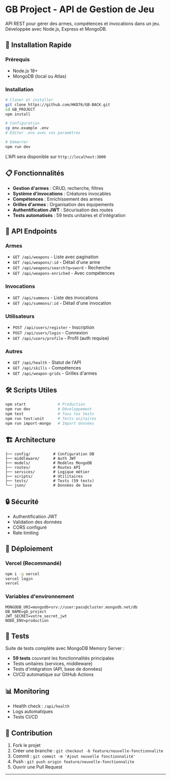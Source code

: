 # GB Project - API de Gestion de Jeu

API REST pour gérer des armes, compétences et invocations dans un jeu. Développée avec Node.js, Express et MongoDB.

## 🚀 Installation Rapide

### Prérequis

- Node.js 18+
- MongoDB (local ou Atlas)

### Installation

```bash
# Cloner et installer
git clone https://github.com/HKD76/GB-BACK.git
cd GB_PROJECT
npm install

# Configuration
cp env.example .env
# Éditer .env avec vos paramètres

# Démarrer
npm run dev
```

L'API sera disponible sur `http://localhost:3000`

## 📋 Fonctionnalités

- **Gestion d'armes** : CRUD, recherche, filtres
- **Système d'invocations** : Créatures invocables
- **Compétences** : Enrichissement des armes
- **Grilles d'armes** : Organisation des équipements
- **Authentification JWT** : Sécurisation des routes
- **Tests automatisés** : 59 tests unitaires et d'intégration

## 🔗 API Endpoints

### Armes

- `GET /api/weapons` - Liste avec pagination
- `GET /api/weapons/:id` - Détail d'une arme
- `GET /api/weapons/search?q=sword` - Recherche
- `GET /api/weapons-enriched` - Avec compétences

### Invocations

- `GET /api/summons` - Liste des invocations
- `GET /api/summons/:id` - Détail d'une invocation

### Utilisateurs

- `POST /api/users/register` - Inscription
- `POST /api/users/login` - Connexion
- `GET /api/users/profile` - Profil (auth requise)

### Autres

- `GET /api/health` - Statut de l'API
- `GET /api/skills` - Compétences
- `GET /api/weapon-grids` - Grilles d'armes

## 🛠️ Scripts Utiles

```bash
npm start              # Production
npm run dev            # Développement
npm test               # Tous les tests
npm run test:unit      # Tests unitaires
npm run import-mongo   # Import données
```

## 🏗️ Architecture

```
├── config/          # Configuration DB
├── middleware/      # Auth JWT
├── models/          # Modèles MongoDB
├── routes/          # Routes API
├── services/        # Logique métier
├── scripts/         # Utilitaires
├── tests/           # Tests (59 tests)
└── json/            # Données de base
```

## 🔒 Sécurité

- Authentification JWT
- Validation des données
- CORS configuré
- Rate limiting

## 🚀 Déploiement

### Vercel (Recommandé)

```bash
npm i -g vercel
vercel login
vercel
```

### Variables d'environnement

```env
MONGODB_URI=mongodb+srv://user:pass@cluster.mongodb.net/db
DB_NAME=gb_project
JWT_SECRET=votre_secret_jwt
NODE_ENV=production
```

## 🧪 Tests

Suite de tests complète avec MongoDB Memory Server :

- **59 tests** couvrant les fonctionnalités principales
- Tests unitaires (services, middleware)
- Tests d'intégration (API, base de données)
- CI/CD automatique sur GitHub Actions

## 📊 Monitoring

- Health check : `/api/health`
- Logs automatiques
- Tests CI/CD

## 🤝 Contribution

1. Fork le projet
2. Créer une branche : `git checkout -b feature/nouvelle-fonctionnalite`
3. Commit : `git commit -m 'Ajout nouvelle fonctionnalité'`
4. Push : `git push origin feature/nouvelle-fonctionnalite`
5. Ouvrir une Pull Request

---
